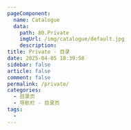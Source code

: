 ```yaml
---
pageComponent:
  name: Catalogue
  data:
    path: 80.Private
    imgUrl: /img/catalogue/default.jpg
    description: 
title: Private - 目录
date: 2025-04-05 18:39:58
sidebar: false
article: false
comment: false
permalink: /private/
categories:
  - 目录页
  - 导航栏 - 目录页
tags:
  - 
---
```

